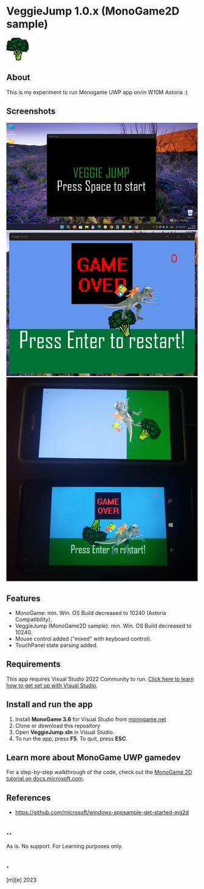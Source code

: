 # VeggieJump 1.0.x (MonoGame2D sample)

![W11](Images/broccoli.png)


## About 
This is my experiment to run Monogame UWP app on/in W10M Astoria :)

## Screenshots
![W11](Images/shot1.png)
![W11](Images/shot2.png)
![W10MAstoria](Images/shot3.png)

## Features
- MonoGame: min. Win. OS Build decreased to 10240 (Astoria Compatibility).
- VeggieJump (MonoGame2D sample): min. Win. OS Build decreased to 10240.
- Mouse control added ("mixed" with keyboard control).
- TouchPanel state parsing added.


## Requirements
This app requires Visual Studio 2022 Community to run. [Click here to learn how to get set up with Visual Studio](https://docs.microsoft.com/windows/uwp/get-started/get-set-up).

## Install and run the app
1. Install **MonoGame 3.6** for Visual Studio from [monogame.net](http://www.monogame.net/)
2. Clone or download this repository
3. Open **VeggieJump.sln** in Visual Studio.
4. To run the app, press **F5**. To quit, press **ESC**.

## Learn more about MonoGame UWP gamedev
For a step-by-step walkthrough of the code, check out the [MonoGame 2D tutorial on docs.microsoft.com](https://web.archive.org/web/20170907085024/https://docs.microsoft.com/en-us/windows/uwp/get-started/get-started-tutorial-game-mg2d).

## References
- https://github.com/microsoft/windows-appsample-get-started-mg2d

## ..
As is. No support. For Learning purposes only.

## .
[m][e] 2023
